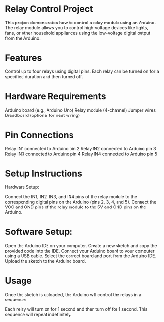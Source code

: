# Relay Control Project

This project demonstrates how to control a relay module using an Arduino. The relay module allows you to control high-voltage devices like lights, fans, or other household appliances using the low-voltage digital output from the Arduino.

# Features
Control up to four relays using digital pins.
Each relay can be turned on for a specified duration and then turned off.
# Hardware Requirements
Arduino board (e.g., Arduino Uno)
Relay module (4-channel)
Jumper wires
Breadboard (optional for neat wiring)
# Pin Connections
Relay IN1 connected to Arduino pin 2
Relay IN2 connected to Arduino pin 3
Relay IN3 connected to Arduino pin 4
Relay IN4 connected to Arduino pin 5
# Setup Instructions
Hardware Setup:

Connect the IN1, IN2, IN3, and IN4 pins of the relay module to the corresponding digital pins on the Arduino (pins 2, 3, 4, and 5).
Connect the VCC and GND pins of the relay module to the 5V and GND pins on the Arduino.
# Software Setup:

Open the Arduino IDE on your computer.
Create a new sketch and copy the provided code into the IDE.
Connect your Arduino board to your computer using a USB cable.
Select the correct board and port from the Arduino IDE.
Upload the sketch to the Arduino board.
# Usage
Once the sketch is uploaded, the Arduino will control the relays in a sequence:

Each relay will turn on for 1 second and then turn off for 1 second.
This sequence will repeat indefinitely.
